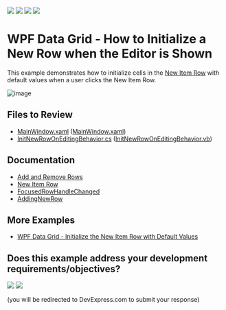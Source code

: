 <!-- default badges list -->
![](https://img.shields.io/endpoint?url=https://codecentral.devexpress.com/api/v1/VersionRange/128651672/22.2.2%2B)
[![](https://img.shields.io/badge/Open_in_DevExpress_Support_Center-FF7200?style=flat-square&logo=DevExpress&logoColor=white)](https://supportcenter.devexpress.com/ticket/details/E1817)
[![](https://img.shields.io/badge/📖_How_to_use_DevExpress_Examples-e9f6fc?style=flat-square)](https://docs.devexpress.com/GeneralInformation/403183)
[![](https://img.shields.io/badge/💬_Leave_Feedback-feecdd?style=flat-square)](#does-this-example-address-your-development-requirementsobjectives)
<!-- default badges end -->
# WPF Data Grid -  How to Initialize a New Row when the Editor is Shown 

This example demonstrates how to initialize cells in the [New Item Row](https://docs.devexpress.com/WPF/6258/controls-and-libraries/data-grid/visual-elements/common-elements/new-item-row) with default values when a user clicks the New Item Row. 

![image](https://user-images.githubusercontent.com/65009440/133603952-ea4d87d9-4ba3-4a9a-891b-a09c543602e7.png)

## Files to Review

- [MainWindow.xaml](./CS/InitNewRow_Editing/MainWindow.xaml) ([MainWindow.xaml](./VB/InitNewRow_Editing/MainWindow.xaml))
- [InitNewRowOnEditingBehavior.cs](./CS/InitNewRow_Editing/InitNewRowOnEditingBehavior.cs) ([InitNewRowOnEditingBehavior.vb](./VB/InitNewRow_Editing/InitNewRowOnEditingBehavior.vb))

## Documentation

- [Add and Remove Rows](https://docs.devexpress.com/WPF/6123/controls-and-libraries/data-grid/data-editing-and-validation/add-and-remove-rows)
- [New Item Row](https://docs.devexpress.com/WPF/6258/controls-and-libraries/data-grid/visual-elements/common-elements/new-item-row)
- [FocusedRowHandleChanged](https://docs.devexpress.com/WPF/DevExpress.Xpf.Grid.DataViewBase.FocusedRowHandleChanged)
- [AddingNewRow](https://docs.devexpress.com/WPF/DevExpress.Xpf.Grid.GridViewBase.AddingNewRow)

## More Examples

- [WPF Data Grid - Initialize the New Item Row with Default Values](https://github.com/DevExpress-Examples/wpf-data-grid-initialize-new-item-row-with-default-values)
<!-- feedback -->
## Does this example address your development requirements/objectives?

[<img src="https://www.devexpress.com/support/examples/i/yes-button.svg"/>](https://www.devexpress.com/support/examples/survey.xml?utm_source=github&utm_campaign=how-to-initialize-a-new-row-when-only-the-editor-is-shown-e1817&~~~was_helpful=yes) [<img src="https://www.devexpress.com/support/examples/i/no-button.svg"/>](https://www.devexpress.com/support/examples/survey.xml?utm_source=github&utm_campaign=how-to-initialize-a-new-row-when-only-the-editor-is-shown-e1817&~~~was_helpful=no)

(you will be redirected to DevExpress.com to submit your response)
<!-- feedback end -->
